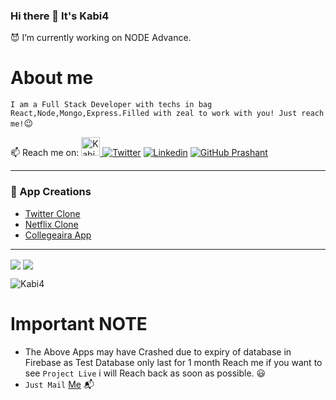 ### Hi there 👋 It's Kabi4

:smiling_imp: I’m currently working on NODE Advance.

# About me
  `I am a Full Stack Developer with techs in bag React,Node,Mongo,Express.Filled with zeal to work with you! Just reach me!`:wink:

📫 Reach me on:
<a href="https://dev.to/Kabi4">
  <img src="https://d2fltix0v2e0sb.cloudfront.net/dev-badge.svg" alt="Kabi4's DEV Profile" height="30" width="30">
</a>
[![Twitter](https://img.shields.io/twitter/follow/KabirSingh114?style=social)](https://twitter.com/KabirSingh114)  [![Linkedin](https://img.shields.io/badge/-LinkedIn-0073b1?style=social&logo=Linkedin&link=https://www.linkedin.com/in/kushagra-singh-2492291ab/)](https://www.linkedin.com/in/kushagra-singh-2492291ab/) [![GitHub Prashant](https://img.shields.io/github/followers/Kabi4?label=follow&style=social)](https://github.com/Kabi4) 
_________________________________________________________________


### :newspaper: App Creations

- [Twitter Clone](https://twitter-clone-3f55d.web.app/)  
- [Netflix Clone](https://netflix-app-c21cd.web.app/browse)  
- [Collegeaira App](https://collegearia-b7b0b.web.app/browse)  

<hr/>

<img align="center" src="https://github-readme-stats.vercel.app/api?username=Kabi4&show_icons=true&include_all_commits=true&count_private=true&line_height=24" /> <img align="center" src="https://github-readme-stats.vercel.app/api/top-langs/?username=Kabi4&show_icons=true&include_all_commits=true&line_height=50&count_private=true&layout=compact" />

<img src="https://komarev.com/ghpvc/?username=Kabi4" alt="Kabi4" />


# Important NOTE
   - The Above Apps may have Crashed due to expiry of database in Firebase as Test Database only last for 1 month Reach me if you want to see `Project Live` i will Reach back as soon as possible. :smiley:
   - `Just Mail` [Me](https://mail.google.com/mail/u/0/?view=cm&fs=1&tf=1&source=mailto&su=Reached%20From%20Github%20(About%20Your%20Apps)&to=hykukku@gmail.com&body=About%20Apps) :mailbox_with_mail:
